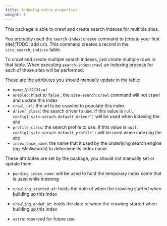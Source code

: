 ```yaml
---
title: Indexing extra properties
weight: 3
---
```


This package is able to crawl and create search indexes for multiple sites.

You probably used the `search-index:create` command to [create your first site](TODO: add url). This command creates a record in the `site_search_indices` table.

To crawl and create multiple search indexes, just create multiple rows in that table. When executing `search-index:crawl` an indexing process for each of those sites will be performed.

These are the attributes you should manually update in the table:

- `name`: //TODO url
- `enabled`: if set to `false` , the `site-search:crawl` command will not crawl and update this index
- `crawl_url`: the url to be crawled to populate this index
- `driver_class`: the search driver to use. If this value is `null`, `config('site-serach.default_driver')` will be used when indexing the site
- `profile_class`: the search profile to use. If this value is `null`, `config('site-serach.default_profile')` will be used when indexing the site 
- `index_base_name`: the name that it used by the underlying search engine (eg. Meilisearch) to determine its index name

These attributes are set by the package, you should not manually set or update them.

- `pending_index_name`: will be used to hold the temporary index name that is used while indexing
- `crawling_started_at`: holds the date of when the crawling started when building up this index
- `crawling_ended_at`: holds the date of when the crawling started when building up this index

- `extra`: reserved for future use
